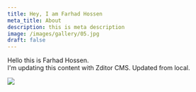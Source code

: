 ```yaml
---
title: Hey, I am Farhad Hossen
meta_title: About
description: this is meta description
image: /images/gallery/05.jpg
draft: false
---
```

Hello this is Farhad Hossen. \
I'm updating this content with Zditor CMS.
Updated from local.

![](/images/gallery/03.jpg)
